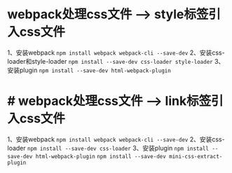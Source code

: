 # webpack处理css文件  --> style标签引入css文件
1、安装webpack
`npm install webpack webpack-cli --save-dev`
2、安装css-loader和style-loader
`npm install --save-dev css-loader style-loader`
3、安装plugin
`npm install --save-dev html-webpack-plugin`

# # webpack处理css文件  --> link标签引入css文件
1、安装webpack
`npm install webpack webpack-cli --save-dev`
2、安装css-loader
`npm install --save-dev css-loader`
3、安装plugin
`npm install --save-dev html-webpack-plugin`
`npm install --save-dev mini-css-extract-plugin`